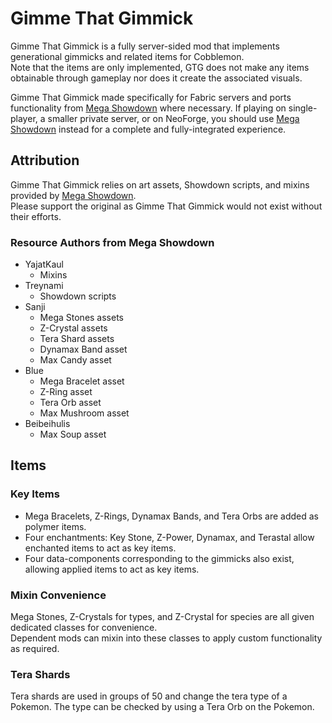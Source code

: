 # Gimme That Gimmick
Gimme That Gimmick is a fully server-sided mod that implements generational gimmicks and related items for Cobblemon.  
Note that the items are only implemented, GTG does not make any items obtainable through gameplay nor does it create the associated visuals.

Gimme That Gimmick made specifically for Fabric servers and ports functionality from [Mega Showdown](https://github.com/yajatkaul/Mega_Showdown)
where necessary. If playing on single-player, a smaller private server, or on NeoForge, you should use
[Mega Showdown](https://github.com/yajatkaul/Mega_Showdown) instead for a complete and fully-integrated experience.

## Attribution
Gimme That Gimmick relies on art assets, Showdown scripts, and mixins provided by [Mega Showdown](https://github.com/yajatkaul/Mega_Showdown).  
Please support the original as Gimme That Gimmick would not exist without their efforts.

### Resource Authors from Mega Showdown
- YajatKaul
  - Mixins
- Treynami
  - Showdown scripts
- Sanji
  - Mega Stones assets
  - Z-Crystal assets
  - Tera Shard assets
  - Dynamax Band asset
  - Max Candy asset
- Blue
  - Mega Bracelet asset
  - Z-Ring asset
  - Tera Orb asset
  - Max Mushroom asset
- Beibeihulis
  - Max Soup asset 

## Items
### Key Items
- Mega Bracelets, Z-Rings, Dynamax Bands, and Tera Orbs are added as polymer items.
- Four enchantments: Key Stone, Z-Power, Dynamax, and Terastal allow enchanted items to act as key items.
- Four data-components corresponding to the gimmicks also exist, allowing applied items to act as key items.

### Mixin Convenience
Mega Stones, Z-Crystals for types, and Z-Crystal for species are all given dedicated classes for convenience.  
Dependent mods can mixin into these classes to apply custom functionality as required.

### Tera Shards
Tera shards are used in groups of 50 and change the tera type of a Pokemon. The type can be checked by using a Tera Orb on the Pokemon.
